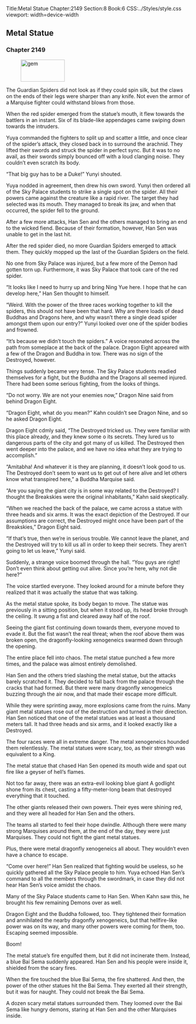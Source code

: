 Title:Metal Statue 
Chapter:2149 
Section:8 
Book:6 
CSS:../Styles/style.css 
viewport: width=device-width
  
## Metal Statue
### Chapter 2149
  
<figure>
	<img src="../Images/gem.gif" alt="gem" id="gem" width="120" height="60" />
</figure>
  

  
The Guardian Spiders did not look as if they could spin silk, but the claws on the ends of their legs were sharper than any knife. Not even the armor of a Marquise fighter could withstand blows from those.

When the red spider emerged from the statue’s mouth, it flew towards the battlers in an instant. Six of its blade-like appendages came swiping down towards the intruders.

Yuya commanded the fighters to split up and scatter a little, and once clear of the spider’s attack, they closed back in to surround the arachnid. They lifted their swords and struck the spider in perfect sync. But it was to no avail, as their swords simply bounced off with a loud clanging noise. They couldn’t even scratch its body.

“That big guy has to be a Duke!” Yunyi shouted.

Yuya nodded in agreement, then drew his own sword. Yunyi then ordered all of the Sky Palace students to strike a single spot on the spider. All their powers came against the creature like a rapid river. The target they had selected was its mouth. They managed to break its jaw, and when that occurred, the spider fell to the ground.

After a few more attacks, Han Sen and the others managed to bring an end to the wicked fiend. Because of their formation, however, Han Sen was unable to get in the last hit.

After the red spider died, no more Guardian Spiders emerged to attack them. They quickly mopped up the last of the Guardian Spiders on the field.

No one from Sky Palace was injured, but a few more of the Demon had gotten torn up. Furthermore, it was Sky Palace that took care of the red spider.

“It looks like I need to hurry up and bring Ning Yue here. I hope that he can develop here,” Han Sen thought to himself.

“Weird. With the power of the three races working together to kill the spiders, this should not have been that hard. Why are there loads of dead Buddhas and Dragons here, and why wasn’t there a single dead spider amongst them upon our entry?” Yunyi looked over one of the spider bodies and frowned.

“It’s because we didn’t touch the spiders.” A voice resonated across the path from someplace at the back of the palace. Dragon Eight appeared with a few of the Dragon and Buddha in tow. There was no sign of the Destroyed, however.

Things suddenly became very tense. The Sky Palace students readied themselves for a fight, but the Buddha and the Dragons all seemed injured. There had been some serious fighting, from the looks of things.

“Do not worry. We are not your enemies now,” Dragon Nine said from behind Dragon Eight.

“Dragon Eight, what do you mean?” Kahn couldn’t see Dragon Nine, and so he asked Dragon Eight.

Dragon Eight cdmly said, “The Destroyed tricked us. They were familiar with this place already, and they knew some o its secrets. They lured us to dangerous parts of the city and got many of us killed. The Destroyed then went deeper into the palace, and we have no idea what they are trying to accomplish.”

“Amitabha! And whatever it is they are planning, it doesn’t look good to us. The Destroyed don’t seem to want us to get out of here alive and let others know what transpired here,” a Buddha Marquise said.

“Are you saying the giant city is in some way related to the Destroyed? I thought the Breakskies were the original inhabitants,” Kahn said skeptically.

“When we reached the back of the palace, we came across a statue with three heads and six arms. It was the exact depiction of the Destroyed. If our assumptions are correct, the Destroyed might once have been part of the Breakskies,” Dragon Eight said.

“If that’s true, then we’re in serious trouble. We cannot leave the planet, and the Destroyed will try to kill us all in order to keep their secrets. They aren’t going to let us leave,” Yunyi said.

Suddenly, a strange voice boomed through the hall. “You guys are right! Don’t even think about getting out alive. Since you’re here, why not die here?”

The voice startled everyone. They looked around for a minute before they realized that it was actually the statue that was talking.

As the metal statue spoke, its body began to move. The statue was previously in a sitting position, but when it stood up, its head broke through the ceiling. It swung a fist and cleared away half of the roof.

Seeing the giant fist continuing down towards them, everyone moved to evade it. But the fist wasn’t the real threat; when the roof above them was broken open, the dragonfly-looking xenogeneics swarmed down through the opening.

The entire place fell into chaos. The metal statue punched a few more times, and the palace was almost entirely demolished.

Han Sen and the others tried slashing the metal statue, but the attacks barely scratched it. They decided to fall back from the palace through the cracks that had formed. But there were many dragonfly xenogeneics buzzing through the air now, and that made their escape more difficult.

While they were sprinting away, more explosions came from the ruins. Many giant metal statues rose out of the destruction and turned in their direction. Han Sen noticed that one of the metal statues was at least a thousand meters tall. It had three heads and six arms, and it looked exactly like a Destroyed.

The four races were all in extreme danger. The metal xenogeneics hounded them relentlessly. The metal statues were scary, too, as their strength was equivalent to a King.

The metal statue that chased Han Sen opened its mouth wide and spat out fire like a geyser of hell’s flames.

Not too far away, there was an extra-evil looking blue giant A godlight shone from its chest, casting a fifty-meter-long beam that destroyed everything that it touched.

The other giants released their own powers. Their eyes were shining red, and they were all headed for Han Sen and the others.

The teams all started to feel their hope dwindle. Although there were many strong Marquises around them, at the end of the day, they were just Marquises. They could not fight the giant metal statues.

Plus, there were metal dragonfly xenogeneics all about. They wouldn’t even have a chance to escape.

“Come over here!” Han Sen realized that fighting would be useless, so he quickly gathered all the Sky Palace people to him. Yuya echoed Han Sen’s command to all the members through the swordmark, in case they did not hear Han Sen’s voice amidst the chaos.

Many of the Sky Palace students came to Han Sen. When Kahn saw this, he brought his few remaining Demons over as well.

Dragon Eight and the Buddha followed, too. They tightened their formation and annihilated the nearby dragonfly xenogeneics, but that hellfire-like power was on its way, and many other powers were coming for them, too. Escaping seemed impossible.

Boom!

The metal statue’s fire engulfed them, but it did not incinerate them. Instead, a blue Bai Sema suddenly appeared. Han Sen and his people were inside it, shielded from the scary fires.

When the fire touched the blue Bai Sema, the fire shattered. And then, the power of the other statues hit the Bai Sema. They exerted all their strength, but it was for naught. They could not break the Bai Sema.

A dozen scary metal statues surrounded them. They loomed over the Bai Sema like hungry demons, staring at Han Sen and the other Marquises inside.